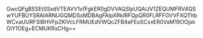 GwcQFgBSSEtSSxdVTEAVV1xfFgkER0gDVVAQSlpUQAlJV1ZEQUMFRV4QSwYUFBUYSRAIARNUGQMDSxMDBAgFAlpXRkIRFQpQR0FLRFFGVVFXQThbWCxaUURFSlBHVFpZKlVcLFRMUEdVWQcZFB4aFEoSCxxER0VaM19OOjskOiY1OEg+ECMUKRsCHg==
